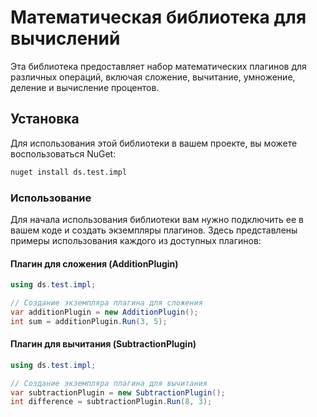 # Математическая библиотека для вычислений

Эта библиотека предоставляет набор математических плагинов для различных операций, включая сложение, вычитание, умножение, деление и вычисление процентов.

## Установка

Для использования этой библиотеки в вашем проекте, вы можете воспользоваться NuGet:

```bash
nuget install ds.test.impl 
```

### Использование
Для начала использования библиотеки вам нужно подключить ее в вашем коде и создать экземпляры плагинов. Здесь представлены примеры использования каждого из доступных плагинов:

#### Плагин для сложения (AdditionPlugin)
```csharp
using ds.test.impl;

// Создание экземпляра плагина для сложения
var additionPlugin = new AdditionPlugin();
int sum = additionPlugin.Run(3, 5);
```

#### Плагин для вычитания (SubtractionPlugin)
```csharp
using ds.test.impl;

// Создание экземпляра плагина для вычитания
var subtractionPlugin = new SubtractionPlugin();
int difference = subtractionPlugin.Run(8, 3);
```

